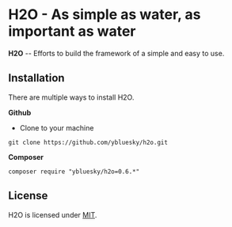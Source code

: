 H2O - As simple as water, as important as water
========================================
**H2O** -- Efforts to build the framework of a simple and easy to use.

Installation
------------
There are multiple ways to install H2O.

**Github**

- Clone to your machine
```
git clone https://github.com/ybluesky/h2o.git
```

**Composer**

```
composer require "ybluesky/h2o=0.6.*"
```

License
-------
H2O is licensed under [MIT](http://opensource.org/licenses/MIT). 
